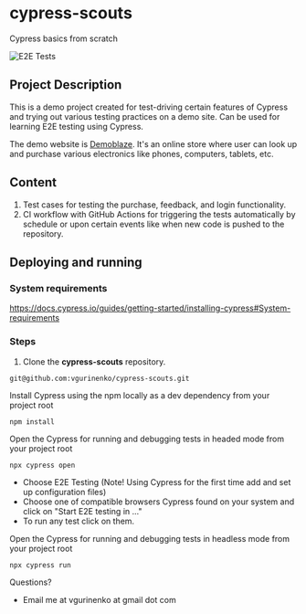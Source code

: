 # cypress-scouts
 Cypress basics from scratch

![E2E Tests](https://github.com/vgurinenko/cypress-scouts/actions/workflows/ci.yaml/badge.svg)

## Project Description

This is a demo project created for test-driving certain features of Cypress and trying out various testing practices on a demo site. Can be used for learning E2E testing using Cypress.

The demo website is [Demoblaze](https://www.demoblaze.com/). It's an online store where user can look up and purchase various electronics like phones, computers, tablets, etc.

## Content

1. Test cases for testing the purchase, feedback, and login functionality.
2. CI workflow with GitHub Actions for triggering the tests automatically by schedule or upon certain events like when new code is pushed to the repository.

## Deploying and running

### System requirements

https://docs.cypress.io/guides/getting-started/installing-cypress#System-requirements

### Steps

1. Clone the **cypress-scouts** repository.
```
git@github.com:vgurinenko/cypress-scouts.git
```

Install Cypress using the npm locally as a dev dependency from your project root
```
npm install
```

Open the Cypress for running and debugging tests in headed mode from your project root
```
npx cypress open
```

- Choose E2E Testing (Note! Using Cypress for the first time add and set up configuration files)
- Choose one of compatible browsers Cypress found on your system and click on "Start E2E testing in ..."
- To run any test click on them.

Open the Cypress for running and debugging tests in headless mode from your project root
```
npx cypress run
```

Questions? 
- Email me at vgurinenko at gmail dot com
